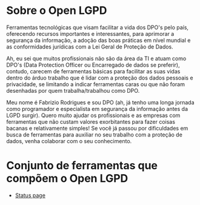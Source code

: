 # Sobre o Open LGPD

Ferramentas tecnológicas que visam facilitar a vida dos DPO's pelo país, oferecendo recursos importantes e interessantes, para aprimorar a segurança da informação, a adoção das boas práticas em nível mundial e as conformidades jurídicas com a Lei Geral de Proteção de Dados.

Ah, eu sei que muitos profissionais não são da área da TI e atuam como DPO's (Data Protection Officer ou Encarregado de dados se preferir), contudo, carecem de ferramentas básicas para facilitar as suas vidas dentro do árduo trabalho que é lidar com a proteção dos dados pessoais e privacidade, se limitando a indicar ferramentas caras ou que não foram desenhadas por quem trabalha/trabalhou como DPO.

Meu nome é Fabrizio Rodrigues e sou DPO (ah, já tenho uma longa jornada como programador e especialista em segurança da informação antes da LGPD surgir). Quero muito ajudar os profissionais e as empresas com ferramentas que não custam valores exorbitantes para fazer coisas bacanas e relativamente simples! Se você já passou por dificuldades em busca de ferramentas para auxiliar no seu trabalho com a proteção de dados, venha colaborar com o seu conhecimento.

# Conjunto de ferramentas que compõem o Open LGPD

- [Status page](https://github.com/fabriziorodrigues/open-lgpd-status-page)
